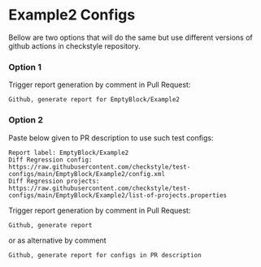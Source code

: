 # Example2 Configs

Bellow are two options that will do the same but use different versions
of github actions in checkstyle repository.


### Option 1
Trigger report generation by comment in Pull Request:
```
Github, generate report for EmptyBlock/Example2
```

### Option 2

Paste below given to PR description to use such test configs:
```
Report label: EmptyBlock/Example2
Diff Regression config: https://raw.githubusercontent.com/checkstyle/test-configs/main/EmptyBlock/Example2/config.xml
Diff Regression projects: https://raw.githubusercontent.com/checkstyle/test-configs/main/EmptyBlock/Example2/list-of-projects.properties
```

Trigger report generation by comment in Pull Request:
```
Github, generate report
```
or as alternative by comment
```
Github, generate report for configs in PR description
```
